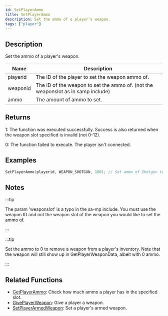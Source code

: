 ```yaml
---
id: SetPlayerAmmo
title: SetPlayerAmmo
description: Set the ammo of a player's weapon.
tags: ["player"]
---
```


## Description

Set the ammo of a player's weapon.

| Name     | Description                                                                      |
| -------- | -------------------------------------------------------------------------------- |
| playerid | The ID of the player to set the weapon ammo of.                                  |
| weaponid | The ID of the weapon to set the ammo of. (not the weaponslot as in samp include) |
| ammo     | The amount of ammo to set.                                                       |

## Returns

1: The function was executed successfully. Success is also returned when the weapon slot specified is invalid (not 0-12).

0: The function failed to execute. The player isn't connected.

## Examples

```c
SetPlayerAmmo(playerid, WEAPON_SHOTGUN, 100); // Set ammo of Shotgun to 100 bullets
```

## Notes

:::tip

The param 'weaponslot' is a typo in the sa-mp include. You must use the weapon ID and not the weapon slot of the weapon you would like to set the ammo of.

:::

:::tip

Set the ammo to 0 to remove a weapon from a player's inventory. Note that the weapon will still show up in GetPlayerWeaponData, albeit with 0 ammo.

:::

## Related Functions

- [GetPlayerAmmo](GetPlayerAmmo): Check how much ammo a player has in the specified slot.
- [GivePlayerWeapon](GivePlayerWeapon): Give a player a weapon.
- [SetPlayerArmedWeapon](SetPlayerArmedWeapon): Set a player's armed weapon.
